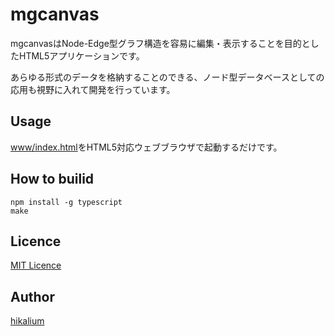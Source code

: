 mgcanvas
====

mgcanvasはNode-Edge型グラフ構造を容易に編集・表示することを目的としたHTML5アプリケーションです。

あらゆる形式のデータを格納することのできる、ノード型データベースとしての応用も視野に入れて開発を行っています。

## Usage
[www/index.html](./www/index.html)をHTML5対応ウェブブラウザで起動するだけです。

## How to builid
```
npm install -g typescript
make
```

## Licence

[MIT Licence](https://github.com/tcnksm/tool/blob/master/LICENCE)

## Author
[hikalium](https://github.com/hikalium)
